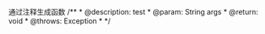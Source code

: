 通过注释生成函数
 /**
     *   @description: test
     *   @param: String args
     *   @return: void
     *   @throws: Exception
     * */ 
